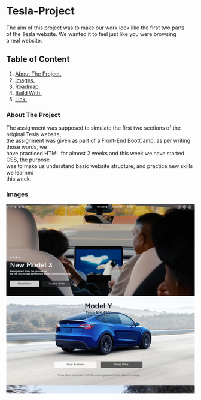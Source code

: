# Tesla-Project
The aim of this project was to make our work look like the first two parts<br>
of the Tesla website. We wanted it to feel just like you were browsing<br>
a real website.

## Table of Content
1. [About The Project.](#About-The-Project)
2. [Images.](#Images)
3. [Roadmap.](#Roadmap)
4. [Build With.](#Build-With)
5. [Link.](#Link)

<a name="About-The-Project"></a>
### About The Project

The assignment was supposed to simulate the first two sections of the original Tesla website,<br>
the assignment was given as part of a Front-End BootCamp, as per writing those words, we<br>
have practiced HTML for almost 2 weeks and this week we have started CSS, the purpose<br>
was to make us understand basic website structure, and practice new skills we learned<br>
this week.

<a name="Images"></a>
### Images
![Web page one](readme-photo-one.png)
![Web page one](readme-photo-two.png)
